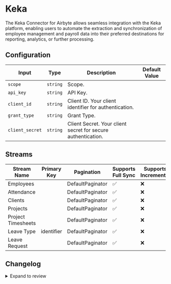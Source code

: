 # Keka
The Keka Connector for Airbyte allows seamless integration with the Keka platform, enabling users to automate the extraction and synchronization of employee management and payroll data into their preferred destinations for reporting, analytics, or further processing.

## Configuration

| Input | Type | Description | Default Value |
|-------|------|-------------|---------------|
| `scope` | `string` | Scope.  |  |
| `api_key` | `string` | API Key.  |  |
| `client_id` | `string` | Client ID. Your client identifier for authentication. |  |
| `grant_type` | `string` | Grant Type.  |  |
| `client_secret` | `string` | Client Secret. Your client secret for secure authentication. |  |

## Streams
| Stream Name | Primary Key | Pagination | Supports Full Sync | Supports Incremental |
|-------------|-------------|------------|---------------------|----------------------|
| Employees |  | DefaultPaginator | ✅ |  ❌  |
| Attendance |  | DefaultPaginator | ✅ |  ❌  |
| Clients |  | DefaultPaginator | ✅ |  ❌  |
| Projects |  | DefaultPaginator | ✅ |  ❌  |
| Project Timesheets |  | DefaultPaginator | ✅ |  ❌  |
| Leave Type | identifier | DefaultPaginator | ✅ |  ❌  |
| Leave Request |  | DefaultPaginator | ✅ |  ❌  |

## Changelog

<details>
  <summary>Expand to review</summary>

| Version          | Date              | Pull Request | Subject        |
|------------------|-------------------|--------------|----------------|
| 0.0.21 | 2025-08-02 | [64243](https://github.com/airbytehq/airbyte/pull/64243) | Update dependencies |
| 0.0.20 | 2025-07-26 | [63908](https://github.com/airbytehq/airbyte/pull/63908) | Update dependencies |
| 0.0.19 | 2025-07-19 | [63459](https://github.com/airbytehq/airbyte/pull/63459) | Update dependencies |
| 0.0.18 | 2025-07-12 | [63145](https://github.com/airbytehq/airbyte/pull/63145) | Update dependencies |
| 0.0.17 | 2025-07-05 | [62645](https://github.com/airbytehq/airbyte/pull/62645) | Update dependencies |
| 0.0.16 | 2025-06-28 | [62172](https://github.com/airbytehq/airbyte/pull/62172) | Update dependencies |
| 0.0.15 | 2025-06-21 | [61849](https://github.com/airbytehq/airbyte/pull/61849) | Update dependencies |
| 0.0.14 | 2025-06-14 | [61129](https://github.com/airbytehq/airbyte/pull/61129) | Update dependencies |
| 0.0.13 | 2025-05-24 | [59800](https://github.com/airbytehq/airbyte/pull/59800) | Update dependencies |
| 0.0.12 | 2025-05-03 | [59247](https://github.com/airbytehq/airbyte/pull/59247) | Update dependencies |
| 0.0.11 | 2025-04-26 | [58796](https://github.com/airbytehq/airbyte/pull/58796) | Update dependencies |
| 0.0.10 | 2025-04-19 | [58156](https://github.com/airbytehq/airbyte/pull/58156) | Update dependencies |
| 0.0.9 | 2025-04-12 | [57690](https://github.com/airbytehq/airbyte/pull/57690) | Update dependencies |
| 0.0.8 | 2025-04-05 | [57093](https://github.com/airbytehq/airbyte/pull/57093) | Update dependencies |
| 0.0.7 | 2025-03-29 | [56700](https://github.com/airbytehq/airbyte/pull/56700) | Update dependencies |
| 0.0.6 | 2025-03-22 | [55498](https://github.com/airbytehq/airbyte/pull/55498) | Update dependencies |
| 0.0.5 | 2025-03-01 | [54766](https://github.com/airbytehq/airbyte/pull/54766) | Update dependencies |
| 0.0.4 | 2025-02-22 | [54328](https://github.com/airbytehq/airbyte/pull/54328) | Update dependencies |
| 0.0.3 | 2025-02-15 | [53861](https://github.com/airbytehq/airbyte/pull/53861) | Update dependencies |
| 0.0.2 | 2025-02-08 | [53271](https://github.com/airbytehq/airbyte/pull/53271) | Update dependencies |
| 0.0.1 | 2025-01-29 | | Initial release by [@bhushan-barbuddhe](https://github.com/bhushan-barbuddhe) via Connector Builder |

</details>
